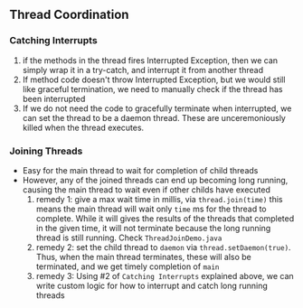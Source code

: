 ## Thread Coordination

### Catching Interrupts
1. if the methods in the thread fires Interrupted Exception, then we can simply wrap it in a try-catch, and interrupt it from another thread
2. If method code doesn't throw Interrupted Exception, but we would still like graceful termination, we need to manually check if the thread has been interrupted
3. If we do not need the code to gracefully terminate when interrupted, we can set the thread to be a daemon thread. These are unceremoniously killed when the thread executes.

### Joining Threads

- Easy for the main thread to wait for completion of child threads
- However, any of the joined threads can end up becoming long running, causing the main thread to wait even if other childs have executed
    1. remedy 1: give a max wait time in millis, via `thread.join(time)` this means the main thread will wait only `time` ms for the thread to complete. 
                  While it will gives the results of the threads that completed in the given time, it will not terminate because the long running thread is still running. 
                  Check `ThreadJoinDemo.java`
    2. remedy 2: set the child thread to `daemon` via `thread.setDaemon(true)`. Thus, when the main thread terminates, these will also be terminated, and we get timely completion of `main`
    3. remedy 3: Using #2 of `Catching Interrupts` explained above, we can write custom logic for how to interrupt and catch long running threads